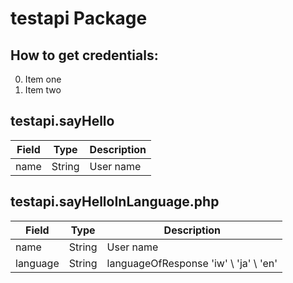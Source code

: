 # testapi Package

## How to get credentials: 
0. Item one 
1. Item two 

## testapi.sayHello


| Field             | Type       | Description
|-------------------|------------|----------
| name              | String     | User name

## testapi.sayHelloInLanguage.php


| Field             | Type       | Description
|-------------------|------------|----------
| name              | String     | User name
| language          | String     | languageOfResponse 'iw' \ 'ja' \ 'en' 
